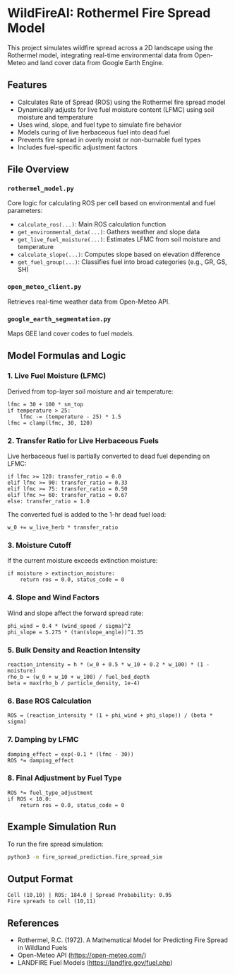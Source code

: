# WildFireAI: Rothermel Fire Spread Model

This project simulates wildfire spread across a 2D landscape using the Rothermel model, integrating real-time environmental data from Open-Meteo and land cover data from Google Earth Engine.

## Features

- Calculates Rate of Spread (ROS) using the Rothermel fire spread model
- Dynamically adjusts for live fuel moisture content (LFMC) using soil moisture and temperature
- Uses wind, slope, and fuel type to simulate fire behavior
- Models curing of live herbaceous fuel into dead fuel
- Prevents fire spread in overly moist or non-burnable fuel types
- Includes fuel-specific adjustment factors

## File Overview

### `rothermel_model.py`
Core logic for calculating ROS per cell based on environmental and fuel parameters:
- `calculate_ros(...)`: Main ROS calculation function
- `get_environmental_data(...)`: Gathers weather and slope data
- `get_live_fuel_moisture(...)`: Estimates LFMC from soil moisture and temperature
- `calculate_slope(...)`: Computes slope based on elevation difference
- `get_fuel_group(...)`: Classifies fuel into broad categories (e.g., GR, GS, SH)

### `open_meteo_client.py`
Retrieves real-time weather data from Open-Meteo API.

### `google_earth_segmentation.py`
Maps GEE land cover codes to fuel models.

## Model Formulas and Logic

### 1. **Live Fuel Moisture (LFMC)**
Derived from top-layer soil moisture and air temperature:

```
lfmc = 30 + 100 * sm_top
if temperature > 25:
    lfmc -= (temperature - 25) * 1.5
lfmc = clamp(lfmc, 30, 120)
```

### 2. **Transfer Ratio for Live Herbaceous Fuels**
Live herbaceous fuel is partially converted to dead fuel depending on LFMC:

```
if lfmc >= 120: transfer_ratio = 0.0
elif lfmc >= 90: transfer_ratio = 0.33
elif lfmc >= 75: transfer_ratio = 0.50
elif lfmc >= 60: transfer_ratio = 0.67
else: transfer_ratio = 1.0
```

The converted fuel is added to the 1-hr dead fuel load:

```
w_0 += w_live_herb * transfer_ratio
```

### 3. **Moisture Cutoff**
If the current moisture exceeds extinction moisture:

```
if moisture > extinction_moisture:
    return ros = 0.0, status_code = 0
```

### 4. **Slope and Wind Factors**
Wind and slope affect the forward spread rate:

```
phi_wind = 0.4 * (wind_speed / sigma)^2
phi_slope = 5.275 * (tan(slope_angle))^1.35
```

### 5. **Bulk Density and Reaction Intensity**

```
reaction_intensity = h * (w_0 + 0.5 * w_10 + 0.2 * w_100) * (1 - moisture)
rho_b = (w_0 + w_10 + w_100) / fuel_bed_depth
beta = max(rho_b / particle_density, 1e-4)
```

### 6. **Base ROS Calculation**

```
ROS = (reaction_intensity * (1 + phi_wind + phi_slope)) / (beta * sigma)
```

### 7. **Damping by LFMC**

```
damping_effect = exp(-0.1 * (lfmc - 30))
ROS *= damping_effect
```

### 8. **Final Adjustment by Fuel Type**

```
ROS *= fuel_type_adjustment
if ROS < 10.0:
    return ros = 0.0, status_code = 0
```

## Example Simulation Run

To run the fire spread simulation:

```bash
python3 -m fire_spread_prediction.fire_spread_sim
```

## Output Format

```
Cell (10,10) | ROS: 184.0 | Spread Probability: 0.95
Fire spreads to cell (10,11)
```

## References

- Rothermel, R.C. (1972). A Mathematical Model for Predicting Fire Spread in Wildland Fuels
- Open-Meteo API (https://open-meteo.com/)
- LANDFIRE Fuel Models (https://landfire.gov/fuel.php)
```


